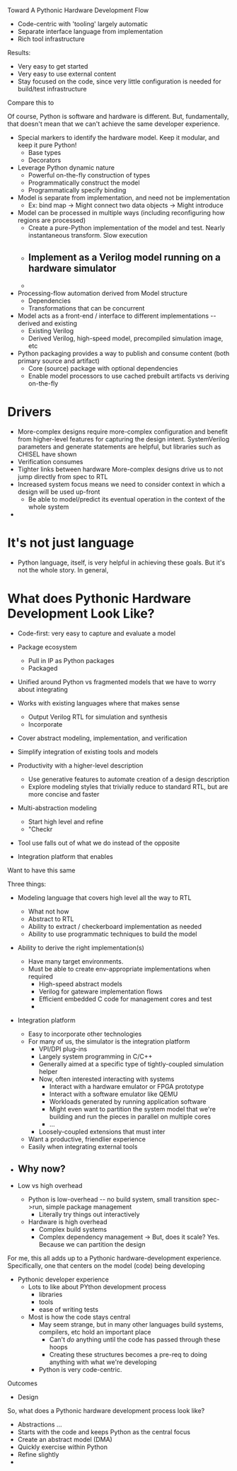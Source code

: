 Toward A Pythonic Hardware Development Flow

- Code-centric with 'tooling' largely automatic
- Separate interface language from implementation
- Rich tool infrastructure

Results:
- Very easy to get started
- Very easy to use external content
- Stay focused on the code, since very little configuration is needed for build/test infrastructure

Compare this to 

Of course, Python is software and hardware is different. But, fundamentally, that 
doesn't mean that we can't achieve the same developer experience.

- Special markers to identify the hardware model. Keep it modular, and keep it pure Python!
  - Base types
  - Decorators
- Leverage Python dynamic nature
  - Powerful on-the-fly construction of types
  - Programmatically construct the model
  - Programmatically specify binding
- Model is separate from implementation, and need not be implementation
  - Ex: bind map
  -> Might connect two data objects
  -> Might introduce 
- Model can be processed in multiple ways (including reconfiguring how regions are processed)
  - Create a pure-Python implementation of the model and test. Nearly instantaneous transform. Slow execution
  - Implement as a Verilog model running on a hardware simulator
    - 
  - 
- Processing-flow automation derived from Model structure
  - Dependencies
  - Transformations that can be concurrent
- Model acts as a front-end / interface to different implementations -- derived and existing
  - Existing Verilog
  - Derived Verilog, high-speed model, precompiled simulation image, etc
- Python packaging provides a way to publish and consume content (both primary source and artifact)
  - Core (source) package with optional dependencies
  - Enable model processors to use cached prebuilt artifacts vs deriving on-the-fly


# Drivers
- More-complex designs require more-complex configuration and benefit from 
  higher-level features for capturing the design intent. SystemVerilog
  parameters and generate statements are helpful, but libraries such as
  CHISEL have shown 
- Verification consumes
- Tighter links between hardware 
More-complex designs drive us to not jump directly from spec to RTL
- Increased system focus means we need to consider context in which
  a design will be used up-front
  - Be able to model/predict its eventual operation in the context of the whole system
- 

# It's not just language

- Python language, itself, is very helpful in achieving these goals. But it's
  not the whole story. In general, 

# What does Pythonic Hardware Development Look Like?

- Code-first: very easy to capture and evaluate a model
- Package ecosystem
  - Pull in IP as Python packages
  - Packaged 

- Unified around Python vs fragmented models that we have to worry about integrating
- Works with existing languages where that makes sense 
  - Output Verilog RTL for simulation and synthesis
  - Incorporate 
- Cover abstract modeling, implementation, and verification
- Simplify integration of existing tools and models
- Productivity with a higher-level description
  - Use generative features to automate creation of a design description
  - Explore modeling styles that trivially reduce to standard RTL, but are more concise and faster
- Multi-abstraction modeling
  - Start high level and refine
  - "Checkr
- Tool use falls out of what we do instead of the opposite
- Integration platform that enables 


Want to have this same 

Three things:
- Modeling language that covers high level all the way to RTL
  - What not how
  - Abstract to RTL
  - Ability to extract / checkerboard implementation as needed
  - Ability to use programmatic techniques to build the model
- Ability to derive the right implementation(s)
  - Have many target environments. 
  - Must be able to create env-appropriate implementations when required
    - High-speed abstract models 
    - Verilog for gateware implementation flows
    - Efficient embedded C code for management cores and test
    - 
- Integration platform 
  - Easy to incorporate other technologies
  - For many of us, the simulator is the integration platform
    - VPI/DPI plug-ins
    - Largely system programming in C/C++
    - Generally aimed at a specific type of tightly-coupled simulation helper
    - Now, often interested interacting with systems
      - Interact with a hardware emulator or FPGA prototype
      - Interact with a software emulator like QEMU
      - Workloads generated by running application software
      - Might even want to partition the system model that we're building
        and run the pieces in parallel on multiple cores
      - ...
    - Loosely-coupled extensions that must inter
  - Want a productive, friendlier experience
  - Easily when integrating external tools

- Why now? 
  - 

- Low vs high overhead
  - Python is low-overhead -- no build system, small transition spec->run, simple package management
    - Literally try things out interactively
  - Hardware is high overhead
    - Complex build systems
    - Complex dependency management
  -> But, does it scale? Yes. Because we can partition the design

For me, this all adds up to a Pythonic hardware-development experience. Specifically,
one that centers on the model (code) being developing
- Pythonic developer experience
  - Lots to like about PYthon development process
    - libraries
    - tools
    - ease of writing tests
  - Most is how the code stays central
    - May seem strange, but in many other languages build systems, compilers, etc hold an important place
      - Can't *do* anything until the code has passed through these hoops
      - Creating these structures becomes a pre-req to doing anything with what we're developing
    - Python is very code-centric.

Outcomes
- Design

So, what does a Pythonic hardware development process look like?
- Abstractions ...
- Starts with the code and keeps Python as the central focus
- Create an abstract model (DMA)
- Quickly exercise within Python
- Refine slightly
- 